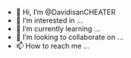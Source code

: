 - 👋 Hi, I’m @DavidisanCHEATER
- 👀 I’m interested in ...
- 🌱 I’m currently learning ...
- 💞️ I’m looking to collaborate on ...
- 📫 How to reach me ...

<!---
DavidisanCHEATER/DavidisanCHEATER is a ✨ special ✨ repository because its `README.md` (this file) appears on your GitHub profile.
You can click the Preview link to take a look at your changes.
--->
